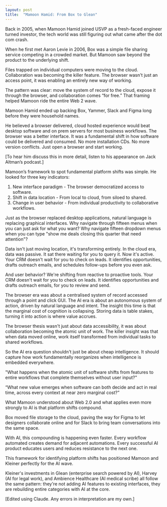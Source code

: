 ```yaml
---
layout: post
title:  "Mamoon Hamid: From Box to Glean"
---
```


Back in 2005, when Mamoon Hamid joined USVP as a fresh-faced engineer turned investor, the tech world was still figuring out what came after the dot com crash.

When he first met Aaron Levie in 2006, Box was a simple file sharing service competing in a crowded market. But Mamoon saw beyond the product to the underlying shift.

Files trapped on individual computers were moving to the cloud. Collaboration was becoming the killer feature. The browser wasn't just an access point, it was enabling an entirely new way of working.

The pattern was clear: move the system of record to the cloud, expose it through the browser, and collaboration comes “for free.” That framing helped Mamoon ride the entire Web 2 wave.

Mamoon Hamid ended up backing Box, Yammer, Slack and Figma long before they were household names.

He believed a browser delivered, cloud hosted experience would beat desktop software and on prem servers for most business workflows. The browser was a better interface. It was a fundamental shift in how software could be delivered and consumed. No more installation CDs. No more version conflicts. Just open a browser and start working.

[To hear him discuss this in more detail, listen to his appearance on Jack Altman’s podcast.]

Mamoon’s framework to spot fundamental platform shifts was simple. He looked for three key indicators:
1. New interface paradigm - The browser democratized access to software.
2. Shift in data location - From local to cloud, from siloed to shared.
3. Change in user behavior - From individual productivity to collaborative workflows.

Just as the browser replaced desktop applications, natural language is replacing graphical interfaces. Why navigate through fifteen menus when you can just ask for what you want?  Why navigate fifteen dropdown menus when you can type "show me deals closing this quarter that need attention"?

Data isn't just moving location, it's transforming entirely. In the cloud era, data was passive. It sat there waiting for you to query it. Now it's active. Your CRM doesn't wait for you to check on leads. It identifies opportunities, drafts outreach emails, and schedules follow-ups before you even ask.

And user behavior? We're shifting from reactive to proactive tools. Your CRM doesn't wait for you to check on leads. It identifies opportunities and drafts outreach emails, for you to review and send.

The browser era was about a centralised system of record accessed through a point and click GUI. The AI era is about an autonomous system of action, driven by natural language and intent. The insight this time is that the marginal cost of cognition is collapsing. Storing data is table stakes, turning it into action is where value accrues.

The browser thesis wasn't just about data accessibility, it was about collaboration becoming the atomic unit of work. The killer insight was that when data moved online, work itself transformed from individual tasks to shared workflows.

So the AI era question shouldn't just be about cheap intelligence. It should capture how work fundamentally reorganizes when intelligence is embedded everywhere.

"What happens when the atomic unit of software shifts from features to entire workflows that complete themselves without user input?"

“What new value emerges when software can both decide and act in real time, across every context at near zero marginal cost?”

What Mamoon understood about Web 2.0 and what applies even more strongly to AI is that platform shifts compound.

Box moved file storage to the cloud, paving the way for Figma to let designers collaborate online and for Slack to bring team conversations into the same space.

With AI, this compounding is happening even faster. Every workflow automated creates demand for adjacent automations. Every successful AI product educates users and reduces resistance to the next one.

This framework for identifying platform shifts has positioned Mamoon and Kleiner perfectly for the AI wave.

Kleiner's investments in Glean (enterprise search powered by AI), Harvey (AI for legal work), and Ambience Healthcare (AI medical scribe) all follow the same pattern: they're not adding AI features to existing interfaces, they are rebuilding entire categories with AI at the core.

[Edited using Claude. Any errors in interpretation are my own.]
